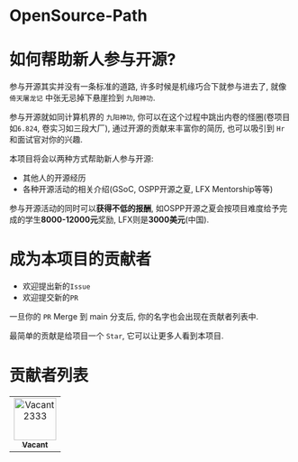 # OpenSource-Path

# 如何帮助新人参与开源?

参与开源其实并没有一条标准的道路, 许多时候是机缘巧合下就参与进去了, 就像 `倚天屠龙记` 中张无忌掉下悬崖捡到 `九阳神功`.

参与开源就如同计算机界的 `九阳神功`, 你可以在这个过程中跳出内卷的怪圈(卷项目如`6.824`, 卷实习如三段大厂), 通过开源的贡献来丰富你的简历, 也可以吸引到 `Hr` 和面试官对你的兴趣.

本项目将会以两种方式帮助新人参与开源:

- 其他人的开源经历
- 各种开源活动的相关介绍(GSoC, OSPP开源之夏, LFX Mentorship等等)

参与开源活动的同时可以**获得不低的报酬**, 如OSPP开源之夏会按项目难度给予完成的学生**8000-12000元**奖励, LFX则是**3000美元**(中国).

# 成为本项目的贡献者

- 欢迎提出新的`Issue`
- 欢迎提交新的`PR`

一旦你的 `PR` Merge 到 main 分支后, 你的名字也会出现在贡献者列表中.

最简单的贡献是给项目一个 `Star`, 它可以让更多人看到本项目.

# 贡献者列表

<!-- readme: contributors -start -->
<table>
<tr>
    <td align="center">
        <a href="https://github.com/Vacant2333">
            <img src="https://avatars.githubusercontent.com/u/19872346?v=4" width="75;" alt="Vacant2333"/>
            <br />
            <sub><b>Vacant</b></sub>
        </a>
    </td></tr>
</table>
<!-- readme: contributors -end -->
